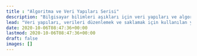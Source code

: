 ```yaml
---
title : "Algoritma ve Veri Yapıları Serisi"
description: "Bilgisayar bilimleri aşıkları için veri yapıları ve algoritma rehberi"
lead: "Veri yapıları, verileri düzenlemek ve saklamak için kullanılan yapılardır"
date: 2020-10-06T08:47:36+00:00
lastmod: 2020-10-06T08:47:36+00:00
draft: false
images: []
---
```

